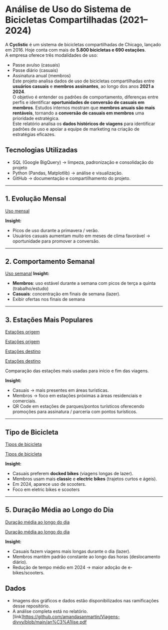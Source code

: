 # Análise de Uso do Sistema de Bicicletas Compartilhadas (2021–2024)

A **Cyclistic** é um sistema de bicicletas compartilhadas de Chicago, lançado em 2016. Hoje conta com mais de **5.800 bicicletas e 690 estações**.  
A empresa oferece três modalidades de uso:  
- Passe avulso (casuais)  
- Passe diário (casuais)  
- Assinatura anual (membros)  
  Este projeto analisa dados de uso de bicicletas compartilhadas entre **usuários casuais** e **membros assinantes**, ao longo dos anos **2021 a 2024**.  
O objetivo é entender os padrões de comportamento, diferenças entre perfis e identificar **oportunidades de conversão de casuais em membros**.
Estudos internos mostram que **membros anuais são mais rentáveis**, tornando a **conversão de casuais em membros** uma prioridade estratégica.  
Este relatório analisa os **dados históricos de viagens** para identificar padrões de uso e apoiar a equipe de marketing na criação de estratégias eficazes.  


## Tecnologias Utilizadas
- SQL (Google BigQuery) → limpeza, padronização e consolidação do projeto
- Python (Pandas, Matplotlib) → análise e visualização.  
- GitHub → documentação e compartilhamento do projeto.  

---

## 1. Evolução Mensal
[Uso mensal](https://github.com/amandasanmartin/Viagens-divvy/blob/Imagens/meses_resumo.png)

 **Insight:**  
- Picos de uso durante a primavera / verão.  
- Usuários casuais aumentam muito em meses de clima favorável → oportunidade para promover a conversão.

---

## 2. Comportamento Semanal
[Uso semanal](https://github.com/amandasanmartin/Viagens-divvy/blob/Imagens/semana_resumo.png)
 **Insight:**  
- **Membros**: uso estável durante a semana com picos de terça a quinta (trabalho/estudo)  
- **Casuais**: concentração em finais de semana (lazer).
- Exibir ofertas nos finais de semana

---

## 3. Estações Mais Populares
[Estações origem](https://github.com/amandasanmartin/Viagens-divvy/blob/Imagens/origem_resumo1.png)  

[Estações origem](https://github.com/amandasanmartin/Viagens-divvy/blob/Imagens/origem_resumo2.png)  

[Estações destino](https://github.com/amandasanmartin/Viagens-divvy/blob/Imagens/destino_resumo1.png)  

[Estações destino](https://github.com/amandasanmartin/Viagens-divvy/blob/Imagens/destino_resumo2.png)  

Comparação das estações mais usadas para início e fim das viagens.  

**Insight:**  
- Casuais → mais presentes em áreas turísticas.  
- Membros → foco em estações próximas a áreas residenciais e comerciais.
- QR Code em estações de parques/pontos turísticos oferecendo promoções para assinatura / parceria com pontos turísticos.

---

## Tipo de Bicicleta
[Tipos de bicicleta](https://github.com/amandasanmartin/Viagens-divvy/blob/Imagens/bikes_resumo1.png)  

[Tipos de bicicleta](https://github.com/amandasanmartin/Viagens-divvy/blob/Imagens/bikes_resumo1.png)  



 **Insight:**  
- Casuais preferem **docked bikes** (viagens longas de lazer).  
- Membros usam mais **classic** e **electric bikes** (trajetos curtos e ágeis).  
- Em 2024, aparece uso de scooters.
- Foco em eletric bikes e scooters  

---

## 5. Duração Média ao Longo do Dia
[Duração média ao longo do dia](https://github.com/amandasanmartin/Viagens-divvy/blob/Imagens/dia_Resumo1.png)  

[Duração média ao longo do dia](https://github.com/amandasanmartin/Viagens-divvy/blob/Imagens/dia_resumo1.png)  


 **Insight:**  
- Casuais fazem viagens mais longas durante o dia (lazer).  
- Membros mantêm padrão constante ao longo das horas (deslocamento diário).  
- Redução de tempo médio em 2024 → maior adoção de e-bikes/scooters.  

## Dados
- Imagens dos gráficos e dados estão disponibilizados nas ramificações desse repositório.
- A análise completa está no relatório. [link]https://github.com/amandasanmartin/Viagens-divvy/blob/main/an%C3%A1lise.pdf
